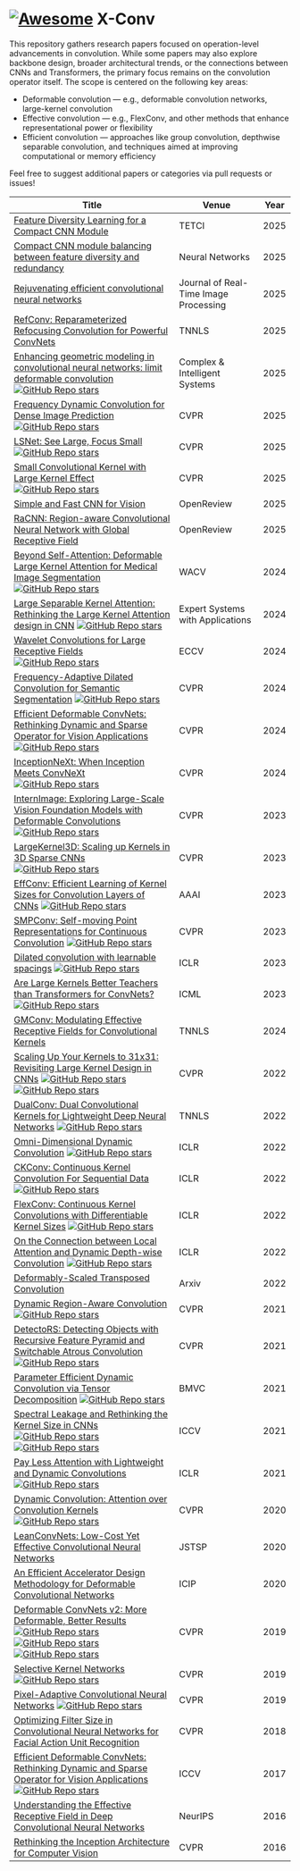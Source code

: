 # [![Awesome](https://awesome.re/badge.svg)](https://awesome.re) X-Conv

This repository gathers research papers focused on operation-level advancements in convolution. While some papers may also explore backbone design, broader architectural trends, or the connections between CNNs and Transformers, the primary focus remains on the convolution operator itself. The scope is centered on the following key areas:

- Deformable convolution — e.g., deformable convolution networks, large-kernel convolution
- Effective convolution — e.g., FlexConv, and other methods that enhance representational power or flexibility
- Efficient convolution — approaches like group convolution, depthwise separable convolution, and techniques aimed at improving computational or memory efficiency

Feel free to suggest additional papers or categories via pull requests or issues!

| Title                                                        | Venue      | Year |
| ------------------------------------------------------------ | ---------- | ---- |
| [Feature Diversity Learning for a Compact CNN Module](https://ieeexplore.ieee.org/document/11010101)| TETCI | 2025 |
| [Compact CNN module balancing between feature diversity and redundancy](https://doi.org/10.1016/j.neunet.2025.107456)| Neural Networks | 2025 |
| [Rejuvenating efficient convolutional neural networks](https://link.springer.com/article/10.1007/s11554-025-01696-w)| Journal of Real-Time Image Processing | 2025 |
| [RefConv: Reparameterized Refocusing Convolution for Powerful ConvNets](https://openreview.net/forum?id=You77eOFDv)| TNNLS | 2025 |
| [Enhancing geometric modeling in convolutional neural networks: limit deformable convolution](https://link.springer.com/article/10.1007/s40747-025-01799-8) [![GitHub Repo stars](https://img.shields.io/github/stars/1977245719/LDCN)](https://github.com/1977245719/LDCN)| Complex & Intelligent Systems | 2025 |
| [Frequency Dynamic Convolution for Dense Image Prediction](https://arxiv.org/abs/2503.18783) [![GitHub Repo stars](https://img.shields.io/github/stars/Linwei-Chen/FDConv)](https://github.com/Linwei-Chen/FDConv)| CVPR | 2025 |
| [LSNet: See Large, Focus Small](https://arxiv.org/abs/2503.23135) [![GitHub Repo stars](https://img.shields.io/github/stars/THU-MIG/lsnet)](https://github.com/THU-MIG/lsnet)| CVPR | 2025 |
| [Small Convolutional Kernel with Large Kernel Effect](https://arxiv.org/abs/2401.12736) [![GitHub Repo stars](https://img.shields.io/github/stars/lidc54/shift-wiseConv)](https://github.com/lidc54/shift-wiseConv)| CVPR | 2025 |
| [Simple and Fast CNN for Vision](https://openreview.net/forum?id=2GEiBzs2Do)| OpenReview | 2025 |
| [RaCNN: Region-aware Convolutional Neural Network with Global Receptive Field](https://openreview.net/forum?id=synCTX1JqO)| OpenReview | 2025 |
| [Beyond Self-Attention: Deformable Large Kernel Attention for Medical Image Segmentation](https://arxiv.org/abs/2309.00121) [![GitHub Repo stars](https://img.shields.io/github/stars/xmindflow/deformableLKA)](https://github.com/xmindflow/deformableLKA)| WACV | 2024 |
| [Large Separable Kernel Attention: Rethinking the Large Kernel Attention design in CNN](https://arxiv.org/abs/2309.01439) [![GitHub Repo stars](https://img.shields.io/github/stars/StevenLauHKHK/Large-Separable-Kernel-Attention)](https://github.com/StevenLauHKHK/Large-Separable-Kernel-Attention)| Expert Systems with Applications | 2024 |
| [Wavelet Convolutions for Large Receptive Fields](https://arxiv.org/abs/2407.05848) [![GitHub Repo stars](https://img.shields.io/github/stars/BGU-CS-VIL/WTConv)](https://github.com/BGU-CS-VIL/WTConv)| ECCV | 2024 |
| [Frequency-Adaptive Dilated Convolution for Semantic Segmentation](https://arxiv.org/abs/2403.05369) [![GitHub Repo stars](https://img.shields.io/github/stars/Linwei-Chen/FADC)](https://github.com/Linwei-Chen/FADC)| CVPR | 2024 |
| [Efficient Deformable ConvNets: Rethinking Dynamic and Sparse Operator for Vision Applications](https://arxiv.org/abs/2401.06197) [![GitHub Repo stars](https://img.shields.io/github/stars/OpenGVLab/DCNv4)](https://github.com/OpenGVLab/DCNv4)| CVPR | 2024 |
| [InceptionNeXt: When Inception Meets ConvNeXt](https://arxiv.org/abs/2303.16900) [![GitHub Repo stars](https://img.shields.io/github/stars/sail-sg/inceptionnext)](https://github.com/sail-sg/inceptionnext)| CVPR | 2024 |
| [InternImage: Exploring Large-Scale Vision Foundation Models with Deformable Convolutions](https://arxiv.org/abs/2211.05778) [![GitHub Repo stars](https://img.shields.io/github/stars/OpenGVLab/InternImage)](https://github.com/OpenGVLab/InternImage)| CVPR | 2023 |
| [LargeKernel3D: Scaling up Kernels in 3D Sparse CNNs](https://arxiv.org/abs/2206.10555) [![GitHub Repo stars](https://img.shields.io/github/stars/dvlab-research/LargeKernel3D)](https://github.com/dvlab-research/LargeKernel3D)| CVPR | 2023 |
| [EffConv: Efficient Learning of Kernel Sizes for Convolution Layers of CNNs](https://ojs.aaai.org/index.php/AAAI/article/view/25923) [![GitHub Repo stars](https://img.shields.io/github/stars/Alii-Ganjj/EffConv)](https://github.com/Alii-Ganjj/EffConv)| AAAI | 2023 |
| [SMPConv: Self-moving Point Representations for Continuous Convolution](https://arxiv.org/abs/2304.02330) [![GitHub Repo stars](https://img.shields.io/github/stars/sangnekim/SMPConv)](https://github.com/sangnekim/SMPConv)| CVPR | 2023 |
| [Dilated convolution with learnable spacings](https://arxiv.org/abs/2112.03740) [![GitHub Repo stars](https://img.shields.io/github/stars/K-H-Ismail/Dilated-Convolution-with-Learnable-Spacings-PyTorch)](https://github.com/K-H-Ismail/Dilated-Convolution-with-Learnable-Spacings-PyTorch)| ICLR | 2023 |
| [Are Large Kernels Better Teachers than Transformers for ConvNets?](https://arxiv.org/abs/2305.19412) [![GitHub Repo stars](https://img.shields.io/github/stars/VITA-Group/SLaK)](https://github.com/VITA-Group/SLaK)| ICML | 2023 |
| [GMConv: Modulating Effective Receptive Fields for Convolutional Kernels](https://arxiv.org/abs/2302.04544)| TNNLS | 2024 |
| [Scaling Up Your Kernels to 31x31: Revisiting Large Kernel Design in CNNs](https://arxiv.org/abs/2203.06717) [![GitHub Repo stars](https://img.shields.io/github/stars/MegEngine/RepLKNet)](https://github.com/MegEngine/RepLKNet) [![GitHub Repo stars](https://img.shields.io/github/stars/DingXiaoH/RepLKNet-pytorch)](https://github.com/DingXiaoH/RepLKNet-pytorch)| CVPR | 2022 |
| [DualConv: Dual Convolutional Kernels for Lightweight Deep Neural Networks](https://arxiv.org/abs/2202.07481) [![GitHub Repo stars](https://img.shields.io/github/stars/ChipsGuardian/DualConv)](https://github.com/ChipsGuardian/DualConv)| TNNLS | 2022 |
| [Omni-Dimensional Dynamic Convolution](https://arxiv.org/abs/2209.07947) [![GitHub Repo stars](https://img.shields.io/github/stars/OSVAI/ODConv)](https://github.com/OSVAI/ODConv)| ICLR | 2022 |
| [CKConv: Continuous Kernel Convolution For Sequential Data](https://arxiv.org/abs/2102.02611) [![GitHub Repo stars](https://img.shields.io/github/stars/dwromero/ckconv)](https://github.com/dwromero/ckconv)| ICLR | 2022 |
| [FlexConv: Continuous Kernel Convolutions with Differentiable Kernel Sizes](https://arxiv.org/abs/2110.08059) [![GitHub Repo stars](https://img.shields.io/github/stars/rjbruin/flexconv)](https://github.com/rjbruin/flexconv)| ICLR | 2022 |
| [On the Connection between Local Attention and Dynamic Depth-wise Convolution](https://arxiv.org/abs/2106.04263) [![GitHub Repo stars](https://img.shields.io/github/stars/Atten4Vis/DemystifyLocalViT)](https://github.com/Atten4Vis/DemystifyLocalViT)| ICLR | 2022 |
| [Deformably-Scaled Transposed Convolution](https://arxiv.org/abs/2210.09446)| Arxiv | 2022 |
| [Dynamic Region-Aware Convolution](https://arxiv.org/abs/2003.12243) [![GitHub Repo stars](https://img.shields.io/github/stars/shallowtoil/DRConv-PyTorch)](https://github.com/shallowtoil/DRConv-PyTorch)| CVPR | 2021 |
| [DetectoRS: Detecting Objects with Recursive Feature Pyramid and Switchable Atrous Convolution](https://arxiv.org/abs/2006.02334) [![GitHub Repo stars](https://img.shields.io/github/stars/joe-siyuan-qiao/DetectoRS)](https://github.com/joe-siyuan-qiao/DetectoRS)| CVPR | 2021 |
| [Parameter Efficient Dynamic Convolution via Tensor Decomposition](https://www.bmvc2021-virtualconference.com/conference/papers/paper_1631.html) [![GitHub Repo stars](https://img.shields.io/github/stars/zejiangh/PEDConv)](https://github.com/zejiangh/PEDConv)| BMVC | 2021 |
| [Spectral Leakage and Rethinking the Kernel Size in CNNs](https://arxiv.org/abs/2101.10143) [![GitHub Repo stars](https://img.shields.io/github/stars/EvgenyKashin/non-leaking-conv)](https://github.com/EvgenyKashin/non-leaking-conv) [![GitHub Repo stars](https://img.shields.io/github/stars/ntomen/Windowed-Convolutions-for-CNNs)](https://github.com/ntomen/Windowed-Convolutions-for-CNNs)| ICCV | 2021 |
| [Pay Less Attention with Lightweight and Dynamic Convolutions](https://arxiv.org/abs/1901.10430) [![GitHub Repo stars](https://img.shields.io/github/stars/rjbruin/flexconv)](https://github.com/rjbruin/flexconv)| ICLR | 2021 |
| [Dynamic Convolution: Attention over Convolution Kernels](https://arxiv.org/abs/1912.03458) [![GitHub Repo stars](https://img.shields.io/github/stars/kaijieshi7/Dynamic-convolution-Pytorch)](https://github.com/kaijieshi7/Dynamic-convolution-Pytorch)| CVPR | 2020 |
| [LeanConvNets: Low-Cost Yet Effective Convolutional Neural Networks](https://arxiv.org/abs/1910.13157)| JSTSP | 2020 |
| [An Efficient Accelerator Design Methodology for Deformable Convolutional Networks](https://arxiv.org/abs/2006.05238)| ICIP | 2020 |
| [Deformable ConvNets v2: More Deformable, Better Results](https://arxiv.org/abs/1811.11168) [![GitHub Repo stars](https://img.shields.io/github/stars/CharlesShang/DCNv2)](https://github.com/CharlesShang/DCNv2) [![GitHub Repo stars](https://img.shields.io/github/stars/lucasjinreal/DCNv2_latest)](https://github.com/developer0hye/lucasjinreal/DCNv2_latest) [![GitHub Repo stars](https://img.shields.io/github/stars/developer0hye/PyTorch-Deformable-Convolution-v2)](https://github.com/developer0hye/PyTorch-Deformable-Convolution-v2)| CVPR | 2019 |
| [Selective Kernel Networks](https://arxiv.org/abs/1903.06586) [![GitHub Repo stars](https://img.shields.io/github/stars/implus/SKNet)](https://github.com/implus/SKNet)| CVPR | 2019 |
| [Pixel-Adaptive Convolutional Neural Networks](https://arxiv.org/abs/1904.05373) [![GitHub Repo stars](https://img.shields.io/github/stars/NVlabs/pacnet)](https://github.com/NVlabs/pacnet)| CVPR | 2019 |
| [Optimizing Filter Size in Convolutional Neural Networks for Facial Action Unit Recognition](https://arxiv.org/abs/1707.08630)| CVPR | 2018 |
| [Efficient Deformable ConvNets: Rethinking Dynamic and Sparse Operator for Vision Applications](https://arxiv.org/abs/2401.06197) [![GitHub Repo stars](https://img.shields.io/github/stars/msracver/Deformable-ConvNets)](https://github.com/msracver/Deformable-ConvNets)| ICCV | 2017 |
| [Understanding the Effective Receptive Field in Deep Convolutional Neural Networks](https://arxiv.org/abs/1701.04128)| NeurIPS | 2016 |
| [Rethinking the Inception Architecture for Computer Vision](https://arxiv.org/abs/1512.00567)| CVPR | 2016 |

